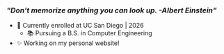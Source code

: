 ### *"Don't memorize anything you can look up. -Albert Einstein"*

- 🔱 Currently enrolled at UC San Diego | 2026
  - 📚 Pursuing a B.S. in Computer Engineering
- ✨ Working on my personal website!

